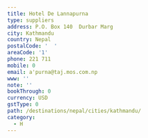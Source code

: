 ```yaml
---
title: Hotel De Lannapurna
type: suppliers
address: P.O. Box 140  Durbar Marg
city: Kathmandu
country: Nepal
postalCode: '  '
areaCode: '1'
phone: 221 711
mobile: 0
email: a'purna@taj.mos.com.np
www: ''
note: ''
bookThrough: 0
currency: USD
gstType: 0
path: /destinations/nepal/cities/kathmandu/
category:
  - H
---
```


